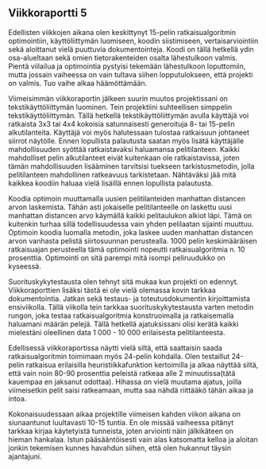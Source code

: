 Viikkoraportti 5
-------

Edellisten viikkojen aikana olen keskittynyt 15-pelin ratkaisualgoritmin optimointiin, käyttöliittymän luomiseen, koodin siistimiseen, vertaisarviointiin sekä aloittanut vielä puuttuvia dokumentointeja. Koodi on tällä hetkellä ydin osa-alueltaan sekä omien tietorakenteiden osalta lähestulkoon valmis. Pientä viilailua ja optimointia pystyisi tekemään lähestulkoon loputtomiin, mutta jossain vaiheessa on vain tultava siihen lopputulokseen, että projekti on valmis. Tuo vaihe alkaa häämöttämään. 

Viimeisimmän viikkoraportin jälkeen suurin muutos projektissani on tekstikäyttöliittymän luominen. Tein projektiini suhteellisen simppelin tekstikäyttöliittymän. Tällä hetkellä tekstikäyttöliittymän avulla käyttäjä voi ratkaista 3x3 tai 4x4 kokoisia satunnaisesti generoituja 8- tai 15-pelin alkutilanteita. Käyttäjä voi myös halutessaan tulostaa ratkaisuun johtaneet siirrot näytölle. Ennen lopullista palautusta saatan myös lisätä käyttäjälle mahdollisuuden syöttää ratkaistavaksi haluamansa pelitilanteen. Kaikki mahdolliset pelin alkutilanteet eivät kuitenkaan ole ratkaistavissa, joten tämän mahdollisuuden lisääminen tarvitsisi tuekseen tarkistusmetodin, jolla pelitilanteen mahdollinen ratkeavuus tarkistetaan. Nähtäväksi jää mitä kaikkea koodiin haluaa vielä lisäillä ennen lopullista palautusta.

Koodia optimoin muuttamalla uusien pelitilanteiden manhattan distancen arvon laskemista. Tähän asti jokaiselle pelitilanteelle on laskettu uusi manhattan distancen arvo käymällä kaikki pelitaulukon alkiot läpi. Tämä on kuitenkin turhaa sillä todellisuudessa vain yhden pelilaatan sijainti muuttuu. Optimoin koodia luomalla metodin, joka laskee uuden manhattan distancen arvon vanhasta pelistä siirtosuunnan perustealla. 1000 pelin keskimääräisen ratkaisuajan perusteella tämä optimointi nopeutti ratkaisualgoritmia n. 10 prosenttia. Optimointi on sitä parempi mitä isompi peliruudukko on kyseessä. 

Suorituskykytestausta olen tehnyt sitä mukaa kun projekti on edennyt. Viikkoraporttien lisäksi tästä ei ole vielä olemassa kovin tarkkaa dokumentointia. Jatkan sekä testaus- ja toteutusdokumentin kirjoittamista ensiviikolla. Tällä viikolla tein tarkkaa suorituskykytestausta varten metodin rungon, joka testaa ratkaisualgoritmia konstruoimalla ja ratkaisemalla haluamani määrän pelejä. Tällä hetkellä ajatuksissani olisi kerätä kaikki mielestäni oleellinen data 1 000 - 10 000 erilaisesta pelitilanteesta. 

Edellisessä viikkoraportissa näytti vielä siltä, että saattaisin saada ratkaisualgoritmin toimimaan myös 24-pelin kohdalla. Olen testaillut 24-pelin ratkaisua erilaisilla heuristiikkafunktion kertoimilla ja alkaa näyttää siltä, että vain noin 80-90 prosenttia peleistä ratkeaa alle 2 minuutissa(tätä kauempaa en jaksanut odottaa). Hihassa on vielä muutama ajatus, joilla viimeisetkin pelit saisi ratkeamaan, mutta saa nähdä riittääkö tähän aikaa ja intoa.

Kokonaisuudessaan aikaa projektille viimeisen kahden viikon aikana on siunaantunut luultavasti 10-15 tuntia. En ole missää vaiheessa pitänyt tarkkaa kirjaa käytetyistä tunneista, joten arviointi näin jälkikäteen on hieman hankalaa. Istun pääsääntöisesti vain alas katsomatta kelloa ja aloitan jonkin tekemisen kunnes havahdun siihen, että olen hukannut täysin ajantajuni.
